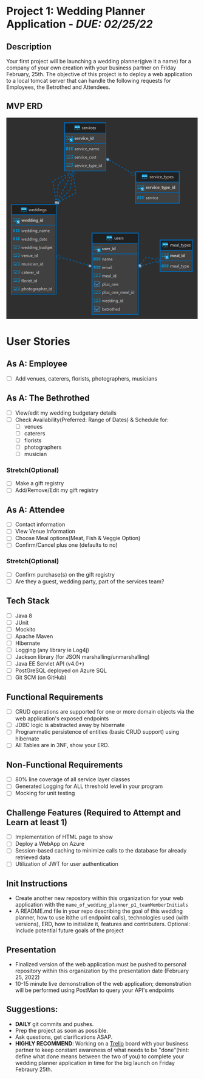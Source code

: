 # **Project 1:** Wedding Planner Application - **_DUE: 02/25/22_**

## Description

Your first project will be launching a wedding planner(give it a name) for a company of your own creation with your business partner on Friday February, 25th. The objective of this project is to deploy a web application to a local tomcat server that can handle the following requests for Employees, the Betrothed and Attendees.

## MVP ERD

![](./p1-MVP-ERD.png)

# User Stories

## As A: Employee

-   [ ] Add venues, caterers, florists, photographers, musicians

## As A: The Bethrothed

-   [ ] View/edit my wedding budgetary details
-   [ ] Check Availability(Preferred: Range of Dates) & Schedule for:
    -   [ ] venues
    -   [ ] caterers
    -   [ ] florists
    -   [ ] photographers
    -   [ ] musician

### Stretch(Optional)

-   [ ] Make a gift registry
-   [ ] Add/Remove/Edit my gift registry

## As A: Attendee

-   [ ] Contact information
-   [ ] View Venue Information
-   [ ] Choose Meal options(Meat, Fish & Veggie Option)
-   [ ] Confirm/Cancel plus one (defaults to no)

### Stretch(Optional)

-   [ ] Confirm purchase(s) on the gift registry
-   [ ] Are they a guest, wedding party, part of the services team?

## Tech Stack

-   [ ] Java 8
-   [ ] JUnit
-   [ ] Mockito
-   [ ] Apache Maven
-   [ ] Hibernate
-   [ ] Logging (any library ie Log4j)
-   [ ] Jackson library (for JSON marshalling/unmarshalling)
-   [ ] Java EE Servlet API (v4.0+)
-   [ ] PostGreSQL deployed on Azure SQL
-   [ ] Git SCM (on GitHub)

## Functional Requirements

-   [ ] CRUD operations are supported for one or more domain objects via the web application's exposed endpoints
-   [ ] JDBC logic is abstracted away by hibernate
-   [ ] Programmatic persistence of entities (basic CRUD support) using hibernate
-   [ ] All Tables are in 3NF, show your ERD.

## Non-Functional Requirements

-   [ ] 80% line coverage of all service layer classes
-   [ ] Generated Logging for ALL threshold level in your program
-   [ ] Mocking for unit testing

## Challenge Features (Required to Attempt and Learn at least 1)

-   [ ] Implementation of HTML page to show
-   [ ] Deploy a WebApp on Azure
-   [ ] Session-based caching to minimize calls to the database for already retrieved data
-   [ ] Utilization of JWT for user authentication

## Init Instructions

-   Create another new repostory within this organization for your web application with the `name_of_wedding_planner_p1_teamMemberInitials`
-   A README.md file in your repo describing the goal of this wedding planner, how to use it(the url endpoint calls), technologies used (with versions), ERD, how to initialize it, features and contributers. Optional: Include potential future goals of the project

## Presentation

-   Finalized version of the web application must be pushed to personal repository within this organization by the presentation date (February 25, 2022)
-   10-15 minute live demonstration of the web application; demonstration will be performed using PostMan to query your API's endpoints

## Suggestions:

-   **DAILY** git commits and pushes.
-   Prep the project as soon as possible.
-   Ask questions, get clarifications ASAP.
-   **HIGHLY RECOMMEND**: Working on a [Trello](https://trello.com/) board with your business partner to keep constant awareness of what needs to be "done"(hint: define what done means between the two of you) to complete your wedding planner application in time for the big launch on Friday Febraury 25th.
